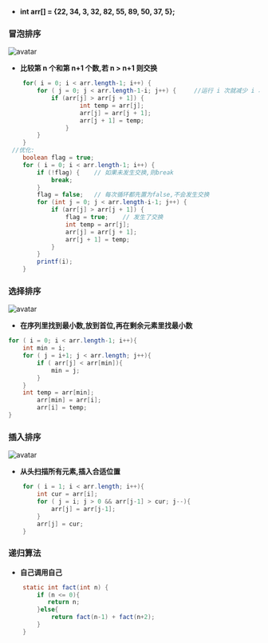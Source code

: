 - **int arr[] = {22, 34, 3, 32, 82, 55, 89, 50, 37, 5};**

### 冒泡排序

![avatar](https://upload-images.jianshu.io/upload_images/7789414-9c7908de122ee2d6.gif)

- **比较第 n 个和第 n+1 个数,若 n > n+1 则交换**

```java
    for( i = 0; i < arr.length-1; i++) {
        for ( j = 0; j < arr.length-1-i; j++) {     //运行 i 次就减少 i 次
            if (arr[j] > arr[j + 1]) {
                    int temp = arr[j];
                    arr[j] = arr[j + 1];
                    arr[j + 1] = temp;
                }
        }
    }
 //优化:
    boolean flag = true;
    for ( i = 0; i < arr.length-1; i++) {
        if (!flag) {    // 如果未发生交换,则break
            break;
        }
        flag = false;   // 每次循环都先置为false,不会发生交换
        for (int j = 0; j < arr.length-i-1; j++) {
            if (arr[j] > arr[j + 1]) {
                flag = true;    // 发生了交换
                int temp = arr[j];
                arr[j] = arr[j + 1];
                arr[j + 1] = temp;
            }
        }
        printf(i);
    }
```

### 选择排序

![avatar](https://upload-images.jianshu.io/upload_images/7789414-5893f3ff1b915c38.gif)

- **在序列里找到最小数,放到首位,再在剩余元素里找最小数**

```java
for ( i = 0; i < arr.length-1; i++){
    int min = i;
    for ( j = i+1; j < arr.length; j++){
        if ( arr[j] < arr[min]){
            min = j;
        }
    }
    int temp = arr[min];
        arr[min] = arr[i];
        arr[i] = temp;
}
```

### 插入排序

![avatar](https://upload-images.jianshu.io/upload_images/7789414-d3e7769cd797534d.gif)

- **从头扫描所有元素,插入合适位置**

```java
    for ( i = 1; i < arr.length; i++){
        int cur = arr[i];
        for ( j = i; j > 0 && arr[j-1] > cur; j--){
            arr[j] = arr[j-1];
        }
        arr[j] = cur;
    }
```

### 递归算法

- **自己调用自己**

```java
    static int fact(int n) {
        if (n <= 0){
           return n;
        }else{
            return fact(n-1) + fact(n+2);
        }
    }
```
